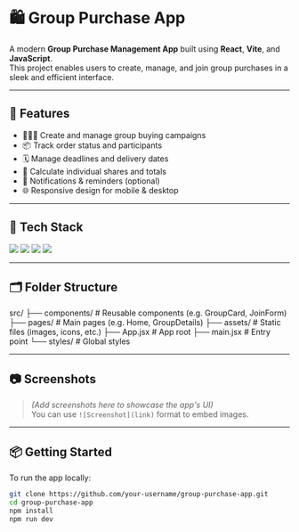 # 🛍️ Group Purchase App

A modern **Group Purchase Management App** built using **React**, **Vite**, and **JavaScript**.  
This project enables users to create, manage, and join group purchases in a sleek and efficient interface.

---

## 🧾 Features

- 🧑‍🤝‍🧑 Create and manage group buying campaigns
- 📦 Track order status and participants
- 🗓️ Manage deadlines and delivery dates
- 🧮 Calculate individual shares and totals
- 🔔 Notifications & reminders (optional)
- 🌐 Responsive design for mobile & desktop

---

## 🚀 Tech Stack

<p>
  <img src="https://img.shields.io/badge/React-20232A?style=flat&logo=react&logoColor=61DAFB" />
  <img src="https://img.shields.io/badge/Vite-646CFF?style=flat&logo=vite&logoColor=white" />
  <img src="https://img.shields.io/badge/JavaScript-F7DF1E?style=flat&logo=javascript&logoColor=black" />
  <img src="https://img.shields.io/badge/CSS3-1572B6?style=flat&logo=css3&logoColor=white" />
</p>

---

## 🗂️ Folder Structure
src/ ├── components/ # Reusable components (e.g. GroupCard, JoinForm) ├── pages/ # Main pages (e.g. Home, GroupDetails) ├── assets/ # Static files (images, icons, etc.) ├── App.jsx # App root ├── main.jsx # Entry point └── styles/ # Global styles

---

## 📷 Screenshots

> *(Add screenshots here to showcase the app's UI)*  
> You can use `![Screenshot](link)` format to embed images.

---

## 📦 Getting Started

To run the app locally:

```bash
git clone https://github.com/your-username/group-purchase-app.git
cd group-purchase-app
npm install
npm run dev


